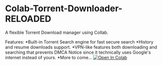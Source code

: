 # Colab-Torrent-Downloader-RELOADED
A flexible Torrent Download manager using Collab.

Features: 
*Built-in Torrent Search engine for fast secure search 
*History and resume downloads support.
*VPN-like features both downloading and searching that prevents DMCA Notice since it technically uses Google's internet instead of yours.
*More to come...
[![Open In Colab](https://colab.research.google.com/assets/colab-badge.svg)](https://colab.research.google.com/drive/11lloVHqOjJQDAGgERAJsy0_rpmZNvJvJ#scrollTo=04aXCR9ODJkn])
